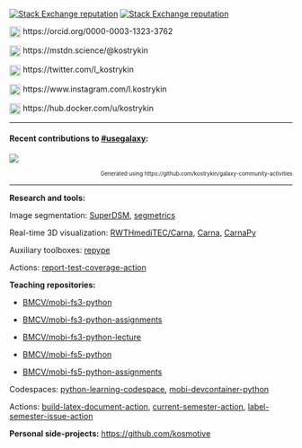 [![Stack Exchange reputation](https://img.shields.io/stackexchange/stackoverflow/r/1444073?style=for-the-badge)](https://stackoverflow.com/users/1444073/kostrykin)
[![Stack Exchange reputation](https://img.shields.io/stackexchange/math/r/82092?style=for-the-badge)](https://math.stackexchange.com/users/82092/kostrykin)

<!-- https://github.com/FortAwesome/Font-Awesome -->

<p><img src="https://github.com/kostrykin/kostrykin/assets/6557139/4e0d52b2-2a50-413e-9e23-3e0ceadb1169" width="20" align="center">
https://orcid.org/0000-0003-1323-3762</p>

<p><img src="https://github.com/kostrykin/kostrykin/assets/6557139/c83f927e-d587-4b86-a08f-0981efe06b53" width="20" align="center">
https://mstdn.science/@kostrykin</p>

<p><img src="https://github.com/kostrykin/kostrykin/assets/6557139/16408e41-5ea4-46b3-8419-ac91384dc3f7" width="20" align="center">
https://twitter.com/l_kostrykin</p>

<p><img src="https://github.com/kostrykin/kostrykin/assets/6557139/874339d2-3929-4551-a45f-d0739208d295" width="20" align="center">
https://www.instagram.com/l.kostrykin</p>

<p><img src="https://github.com/kostrykin/kostrykin/assets/6557139/3dec4fe1-538e-4256-9500-7edb72567fb3" width="20" align="center">
https://hub.docker.com/u/kostrykin</p>

---

#### Recent contributions to [#usegalaxy](https://github.com/topics/usegalaxy):

![](https://kostrykin.github.io/galaxy-community-activities/report/assets/images/contributiongraphs/kostrykin.png)
<p align="right"><sup><sub>Generated using https://github.com/kostrykin/galaxy-community-activities</sub></sup></p>

---

**Research and tools:**

Image segmentation:
[SuperDSM](https://github.com/BMCV/SuperDSM),
[segmetrics](https://github.com/BMCV/segmetrics)

Real-time 3D visualization:
[RWTHmediTEC/Carna](https://github.com/RWTHmediTEC/Carna),
[Carna](https://github.com/kostrykin/Carna),
[CarnaPy](https://github.com/kostrykin/CarnaPy)

Auxiliary toolboxes: [repype](https://github.com/kostrykin/repype)

Actions: [report-test-coverage-action](https://github.com/marketplace/actions/report-test-coverage)

**Teaching repositories:**

- [BMCV/mobi-fs3-python](https://github.com/BMCV/mobi-fs3-python)
- [BMCV/mobi-fs3-python-assignments](https://github.com/BMCV/mobi-fs3-python-assignments)
- [BMCV/mobi-fs3-python-lecture](https://github.com/BMCV/mobi-fs3-python-lecture)

- [BMCV/mobi-fs5-python](https://github.com/BMCV/mobi-fs5-python)
- [BMCV/mobi-fs5-python-assignments](https://github.com/BMCV/mobi-fs5-python-assignments)

Codespaces:
[python-learning-codespace](https://github.com/kostrykin/python-learning-codespace),
[mobi-devcontainer-python](https://github.com/kostrykin/mobi-devcontainer-python)

Actions:
[build-latex-document-action](https://github.com/kostrykin/build-latex-document-action),
[current-semester-action](https://github.com/kostrykin/current-semester-action),
[label-semester-issue-action](https://github.com/kostrykin/label-semester-issue-action)

**Personal side-projects:** <https://github.com/kosmotive>
